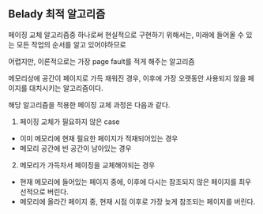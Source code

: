 ## Belady 최적 알고리즘
페이징 교체 알고리즘중 하나로써 현실적으로 구현하기 위해서는, 미래에 들어올 수 있는 모든 작업의 순서를 알고 있어야하므로 

어렵지만, 이론적으로는 가장 page fault를 적게 해주는 알고리즘

메모리상에 공간이 페이지로 가득 채워진 경우, 이후에 가장 오랫동안 사용되지 않을 페이지를 대치시키는 알고리즘이다. 

해당 알고리즘을 적용한 페이징 교체 과정은 다음과 같다.

1) 페이징 교체가 필요하지 않은 case
  - 이미 메모리에 현재 필요한 페이지가 적재되어있는 경우
  - 메모리 공간에 빈 공간이 남아있는 경우

2) 메모리가 가득차서 페이징을 교체해야되는 경우
  - 현재 메모리에 들어있는 페이지 중에, 이후에 다시는 참조되지 않은 페이지를 최우선적으로 버린다.
  - 메모리에 올라간 페이지 중, 현재 시점 이후로 가장 늦게 참조되는 페이지를 버린다. 
